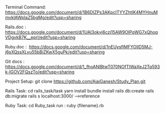 Terminal Command: 
https://docs.google.com/document/d/1B6DIZPs3AKpcITYYZhtIK4MYHnuMmvklAWpIaZ5bgMg/edit?usp=sharing

Rails.doc : 
https://docs.google.com/document/d/1UAl3okvj6czj15AW9OlPqWG7xQhoqVDgvkB7K__eprI/edit?usp=sharing

Ruby.doc : 
https://docs.google.com/document/d/1nEUysfIMFYOIlD5MJ-j6sXQssXLyu55bBiZKwX5guPk/edit?usp=sharing

Git docs : 
https://docs.google.com/document/d/1_fhoANlBtwT070NOfTIWaXeJ2Tq593k-IGOV2FQszTo/edit?usp=sharing

Project Setup:
git clone https://github.com/AjaiGanesh/Study_Plan.git

Rails Task:
cd rails_task/task
yarn install
bundle install
rails db:create
rails db:migrate
rails s
localhost:3000/ -->reference

Ruby Task:
cd Ruby_task
run : ruby {filename}.rb
